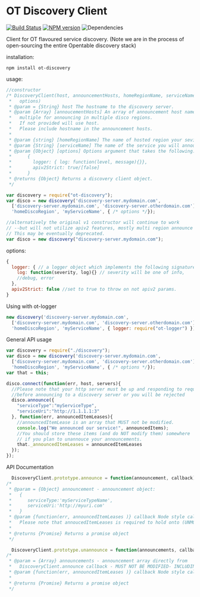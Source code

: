 # OT Discovery Client
[![Build Status](https://travis-ci.org/opentable/ot-discovery-nodejs.png?branch=master)](https://travis-ci.org/opentable/ot-discovery-nodejs) [![NPM version](https://badge.fury.io/js/ot-discovery.png)](http://badge.fury.io/js/ot-discovery) ![Dependencies](https://david-dm.org/opentable/ot-discovery-nodejs.png)

Client for OT flavoured service discovery. (Note we are in the process of open-sourcing the entire Opentable discovery stack)

installation:

```
npm install ot-discovery
```

usage:


``` javascript
//constructor 
/* DiscoveryClient(host, announcementHosts, homeRegionName, serviceName,
 *   options) 
 * @param = {String} host The hostname to the discovery server.
 * @param {Array} [annoucementHosts] An array of announcement host names
 *   multiple for announcing in multiple disco regions.
 *   If not provided will use host.
 *   Please include hostname in the announcement hosts.
 *
 * @param {string} [homeRegionName] The name of hosted region your sevice is in
 * @param {String} [serviceName] The name of the service you will announce as.
 * @param {Object} [options] Options argument that takes the following:
 *      {
 *        logger: { log: function(level, message){}},
 *        apiv2Strict: true/[false]
 *      }
 * @returns {Object} Returns a discovery client object.
 */

var discovery = require("ot-discovery");
var disco = new discovery('discovery-server.mydomain.com',
  ['discovery-server.mydomain.com', 'discovery-server.otherdomain.com'],
  'homeDiscoRegion', 'myServiceName', { /* options */});

//alternatively the original v1 constructor will continue to work 
// --but will not utilize apiv2 features, mostly multi region announce
// This may be eventually deprecated.
var disco = new discovery("discovery-server.mydomain.com");

```

options:

``` javascript
{
  logger: { // a logger object which implements the following signature
    log: function(severity, log){} // severity will be one of info, 
    //debug, error
  },
  apiv2Strict: false //set to true to throw on not apiv2 params.
}
```

Using with ot-logger

``` javascript
new discovery('discovery-server.mydomain.com', 
  ['discovery-server.mydomain.com', 'discovery-server.otherdomain.com'],
  'homeDiscoRegion', 'myServiceName', { logger: require("ot-logger") });
```

General API usage

``` javascript 
var discovery = require("./discovery");
var disco = new discovery('discovery-server.mydomain.com', 
  ['discovery-server.mydomain.com', 'discovery-server.otherdomain.com'],
  'homeDiscoRegion', 'myServiceName', { /* options */});
var that = this;

disco.connect(function(err, host, servers){
  //Please note that your http server must be up and responding to requests
  //before announcing to a discovery server or you will be rejected
  disco.announce({
    "serviceType":"myServiceType",
    "serviceUri":"http://1.1.1.1:3"
  }, function(err, announcedItemLeases){
    //announcedItemLease is an array that MUST not be modified.
    console.log("We announced our service!", announcedItems);
    //You should store these items (and do NOT modify them) somewhere
    // if you plan to unannouce your announcements.
    that._announcedItemLeases = announcedItemLeases
  }); 
});

```

API Documentation

``` javascript
  DiscoveryClient.prototype.announce = function(announcement, callback) {}
/* 
 * @param = {Object} announcement - announcement object:
 *   {
 *      serviceType:'myServiceTypeName',
 *      serviceUri:'http://myuri.com'
 *   }
 * @param {function(err, announcedItemLeases )} callback Node style callback
 *   Please note that annoucedItemLeases is required to hold onto (UNMODIFIED)*     if you plan to use unannounce.
 *
 * @returns {Promise} Returns a promise object
 */

  DiscoveryClient.prototype.unannounce = function(announcements, callback) {}
/*
 * @param = {Array} announcements - announcement array directly from 
 *   DiscoveryClient.announce callback - MUST NOT BE MODIFIED- INCLUDING ORDER!
 * @param {function(err, announcedItemLeases )} callback Node style callback
 *
 * @returns {Promise} Returns a promise object
 */
```
